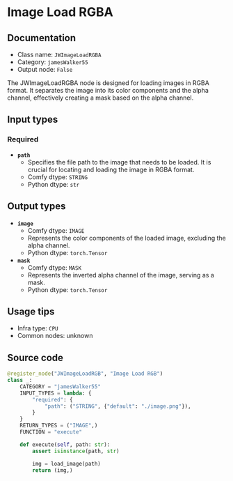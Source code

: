 # Image Load RGBA
## Documentation
- Class name: `JWImageLoadRGBA`
- Category: `jamesWalker55`
- Output node: `False`

The JWImageLoadRGBA node is designed for loading images in RGBA format. It separates the image into its color components and the alpha channel, effectively creating a mask based on the alpha channel.
## Input types
### Required
- **`path`**
    - Specifies the file path to the image that needs to be loaded. It is crucial for locating and loading the image in RGBA format.
    - Comfy dtype: `STRING`
    - Python dtype: `str`
## Output types
- **`image`**
    - Comfy dtype: `IMAGE`
    - Represents the color components of the loaded image, excluding the alpha channel.
    - Python dtype: `torch.Tensor`
- **`mask`**
    - Comfy dtype: `MASK`
    - Represents the inverted alpha channel of the image, serving as a mask.
    - Python dtype: `torch.Tensor`
## Usage tips
- Infra type: `CPU`
- Common nodes: unknown


## Source code
```python
@register_node("JWImageLoadRGB", "Image Load RGB")
class _:
    CATEGORY = "jamesWalker55"
    INPUT_TYPES = lambda: {
        "required": {
            "path": ("STRING", {"default": "./image.png"}),
        }
    }
    RETURN_TYPES = ("IMAGE",)
    FUNCTION = "execute"

    def execute(self, path: str):
        assert isinstance(path, str)

        img = load_image(path)
        return (img,)

```
